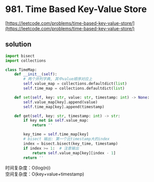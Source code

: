 # 981. Time Based Key-Value Store
[https://leetcode.com/problems/time-based-key-value-store/](https://leetcode.com/problems/time-based-key-value-store/)


## solution

```python
import bisect
import collections

class TimeMap:
    def __init__(self):
        # 两个并列字典, 其中value顺序对应上
        self.value_map = collections.defaultdict(list)
        self.time_map = collections.defaultdict(list)

    def set(self, key: str, value: str, timestamp: int) -> None:
        self.value_map[key].append(value)
        self.time_map[key].append(timestamp)

    def get(self, key: str, timestamp: int) -> str:
        if key not in self.value_map:
            return ''

        key_time = self.time_map[key]
        # bisect 输出: 第一个比timestamp大的index
        index = bisect.bisect(key_time, timestamp)
        if index >= 1:  # 注意输出
            return self.value_map[key][index - 1]
        return ''
```
时间复杂度：O(log(n)) <br>
空间复杂度：O(key+value+timestamp)
